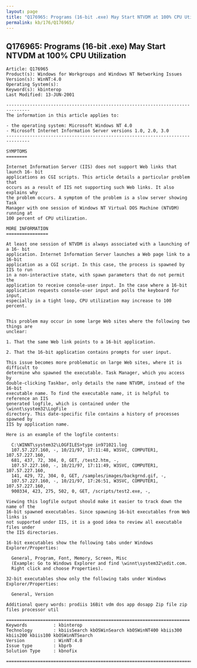 ```yaml
---
layout: page
title: "Q176965: Programs (16-bit .exe) May Start NTVDM at 100% CPU Utilization"
permalink: kb/176/Q176965/
---
```


## Q176965: Programs (16-bit .exe) May Start NTVDM at 100% CPU Utilization

	Article: Q176965
	Product(s): Windows for Workgroups and Windows NT Networking Issues
	Version(s): WinNT:4.0
	Operating System(s): 
	Keyword(s): kbinterop
	Last Modified: 13-JUN-2001
	
	-------------------------------------------------------------------------------
	The information in this article applies to:
	
	- the operating system: Microsoft Windows NT 4.0 
	- Microsoft Internet Information Server versions 1.0, 2.0, 3.0 
	-------------------------------------------------------------------------------
	
	SYMPTOMS
	========
	
	Internet Information Server (IIS) does not support Web links that launch 16- bit
	applications as CGI scripts. This article details a particular problem that
	occurs as a result of IIS not supporting such Web links. It also explains why
	the problem occurs. A symptom of the problem is a slow server showing Task
	Manager with one session of Windows NT Virtual DOS Machine (NTVDM) running at
	100 percent of CPU utilization.
	
	MORE INFORMATION
	================
	
	At least one session of NTVDM is always associated with a launching of a 16- bit
	application. Internet Information Server launches a Web page link to a 16-bit
	application as a CGI script. In this case, the process is spawned by IIS to run
	in a non-interactive state, with spawn parameters that do not permit the
	application to receive console-user input. In the case where a 16-bit
	application requests console-user input and polls the keyboard for input,
	especially in a tight loop, CPU utilization may increase to 100 percent.
	
	
	This problem may occur in some large Web sites where the following two things are
	unclear:
	
	1. That the same Web link points to a 16-bit application.
	
	2. That the 16-bit application contains prompts for user input.
	
	This issue becomes more problematic on large Web sites, where it is difficult to
	determine who spawned the executable. Task Manager, which you access by
	double-clicking Taskbar, only details the name NTVDM, instead of the 16-bit
	executable name. To find the executable name, it is helpful to reference an IIS
	generated logfile, which is contained under the \winnt\system32\LogFile
	directory. This date-specific file contains a history of processes spawned by
	IIS by application name.
	
	Here is an example of the logfile contents:
	
	  C:\WINNT\system32\LOGFILES>type in971021.log
	  107.57.227.160, -, 10/21/97, 17:11:48, W3SVC, COMPUTER1, 107.57.227.160,
	  681, 437, 72, 304, 0, GET, /test2.htm, -,
	  107.57.227.160, -, 10/21/97, 17:11:49, W3SVC, COMPUTER1, 107.57.227.160,
	  141, 429, 72, 304, 0, GET, /samples/images/backgrnd.gif, -,
	  107.57.227.160, -, 10/21/97, 17:26:51, W3SVC, COMPUTER1, 107.57.227.160,
	  900334, 423, 275, 502, 0, GET, /scripts/test2.exe, -,
	
	Viewing this logfile output should make it easier to track down the name of the
	16-bit spawned executables. Since spawning 16-bit executables from Web links is
	not supported under IIS, it is a good idea to review all executable files under
	the IIS directories.
	
	16-bit executables show the following tabs under Windows Explorer/Properties:
	
	  General, Program, Font, Memory, Screen, Misc
	  (Example: Go to Windows Explorer and find \winnt\system32\edit.com.
	  Right click and choose Properties).
	
	32-bit executables show only the following tabs under Windows
	Explorer/Properties:
	
	  General, Version
	
	Additional query words: prodiis 16Bit vdm dos app dosapp Zip file zip files processor util
	
	======================================================================
	Keywords          : kbinterop 
	Technology        : kbiisSearch kbOSWinSearch kbOSWinNT400 kbiis300 kbiis200 kbiis100 kbOSWinNTSearch
	Version           : WinNT:4.0
	Issue type        : kbprb
	Solution Type     : kbnofix
	
	=============================================================================
	
